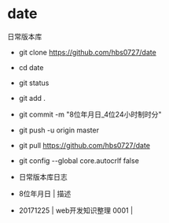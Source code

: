 # date
日常版本库

- git clone https://github.com/hbs0727/date
- cd date
- git status
- git add .
- git commit -m "8位年月日_4位24小时制时分"

- git push -u origin master
- git pull https://github.com/hbs0727/date

- git config --global core.autocrlf false

- 日常版本库日志
- 8位年月日 | 描述
- 20171225  | web开发知识整理 0001 |
